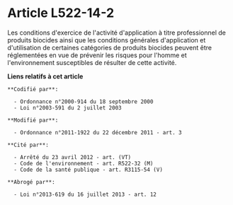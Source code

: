 # Article L522-14-2

Les conditions d'exercice de l'activité d'application à titre professionnel de produits biocides ainsi que les conditions
générales d'application et d'utilisation de certaines catégories de produits biocides peuvent être réglementées en vue de
prévenir les risques pour l'homme et l'environnement susceptibles de résulter de cette activité.

**Liens relatifs à cet article**

	**Codifié par**:

	  - Ordonnance n°2000-914 du 18 septembre 2000
	  - Loi n°2003-591 du 2 juillet 2003

	**Modifié par**:

	  - Ordonnance n°2011-1922 du 22 décembre 2011 - art. 3

	**Cité par**:

	  - Arrêté du 23 avril 2012 - art. (VT)
	  - Code de l'environnement - art. R522-32 (M)
	  - Code de la santé publique - art. R3115-54 (V)

	**Abrogé par**:

	  - Loi n°2013-619 du 16 juillet 2013 - art. 12
